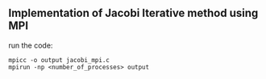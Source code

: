 ## Implementation of Jacobi Iterative method using MPI
run the code:
```
mpicc -o output jacobi_mpi.c
mpirun -np <number_of_processes> output
```
